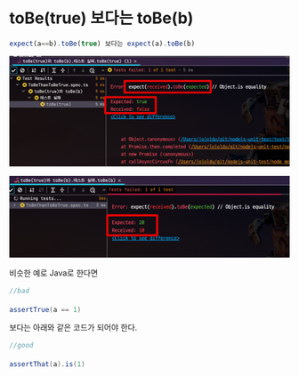 # toBe(true) 보다는 toBe(b)

```ts
expect(a==b).toBe(true) 보다는 expect(a).toBe(b)
```

![fail1](./images/fail1.png)

![fail2](./images/fail2.png)


비슷한 예로 Java로 한다면

```java
//bad

assertTrue(a == 1)
```

보다는 아래와 같은 코드가 되어야 한다.

```java
//good

assertThat(a).is(1)
```


